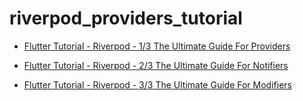 # riverpod_providers_tutorial

- [Flutter Tutorial - Riverpod - 1/3 The Ultimate Guide For Providers](https://www.youtube.com/watch?v=8H3bwxxla4Y)

- [Flutter Tutorial - Riverpod - 2/3 The Ultimate Guide For Notifiers](https://www.youtube.com/watch?v=vD-I1ARIMnk)

- [Flutter Tutorial - Riverpod - 3/3 The Ultimate Guide For Modifiers](https://www.youtube.com/watch?v=7h2BrtK8Bpg)




